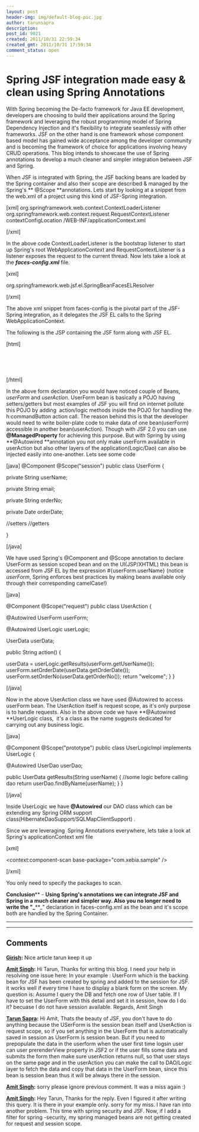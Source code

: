 ```yaml
---
layout: post
header-img: img/default-blog-pic.jpg
author: tarunsapra
description: 
post_id: 9021
created: 2011/10/31 22:59:34
created_gmt: 2011/10/31 17:59:34
comment_status: open
---
```


# Spring JSF integration made easy & clean using Spring Annotations

With Spring becoming the De-facto framework for Java EE development,  developers are choosing to build their applications around the Spring framework and leveraging the robust programming model of Spring Dependency Injection and it's flexibility to integrate seamlessly with other frameworks. JSF on the other hand is one framework whose component based model has gained wide acceptance among the developer community and is becoming the framework of choice for applications involving heavy CRUD operations. This blog intends to showcase the use of Spring annotations to develop a much cleaner and simpler integration between JSF and Spring.

When JSF is integrated with Spring, the JSF backing beans are loaded by the Spring container and also their scope are described & managed by the Spring's ** @Scope **annotations. Lets start by looking at a snippet from the web.xml of a project using this kind of JSF-Spring integration.

[xml] <listener> <listener-class>org.springframework.web.context.ContextLoaderListener</listener-class> </listener> <listener> <listener-class>org.springframework.web.context.request.RequestContextListener</listener-class> </listener> <context-param> <param-name>contextConfigLocation</param-name> <param-value>/WEB-INF/applicationContext.xml</param-value> </context-param>

[/xml]

In the above code ContextLoaderListener is the bootstrap listener to start up Spring's root WebApplicationContext and RequestContextListener is a listener exposes the request to the current thread. Now lets take a look at the **_faces-config.xml_** file.

[xml]

<application> <el-resolver>org.springframework.web.jsf.el.SpringBeanFacesELResolver</el-resolver> </application>

[/xml]

The above xml snippet from faces-config is the pivotal part of the JSF-Spring integration, as it delegates the JSF EL calls to the Spring WebApplicationContext.

The following is the JSP containing the JSF form along with JSF EL.

[html]

<body> <f:view> <h:form> <h:outputText value="Enter Your Name:" /> <h:inputText value="#{userForm.userName}" required="true"/><br> <h:outputText value="Enter Your Email:" /> <h:inputText value="#{userForm.email}" required="true"/><br> <h:outputText value="Enter Your Age:" />&nbsp;&nbsp; <h:commandButton action="#{userAction.action}" value="Submit" /> </h:form> </f:view> </body>

[/html]

In the above form declaration you would have noticed couple of Beans, _userForm_ and _userAction_. UserForm bean is basically a POJO having setters/getters but most examples of JSF you will find on internet pollute this POJO by adding  action/logic methods inside the POJO for handling the h:commandButton action call. The reason behind this is that the developer would need to write boiler-plate code to make data of one bean(userForm) accessible in another bean(userAction). Though with JSF 2.0 you can use **@ManagedProperty** for achieving this purpose. But with Spring by using **@Autowired **annotation you not only make userForm available in userAction but also other layers of the application(Logic/Dao) can also be injected easily into one-another. Lets see some code

[java] @Component @Scope("session") public class UserForm {

private String userName;

private String email;

private String orderNo;

private Date orderDate;

//setters //getters

}

[/java]

We have used Spring's @Component and @Scope annotation to declare UserForm as session scoped bean and on the UI(JSP/XHTML) this bean is accessed from JSF EL by the expression #{userForm.userName} (notice _userForm_, Spring enforces best practices by making beans available only through their corresponding camelCase!)

[java]

@Component @Scope("request") public class UserAction {

@Autowired UserForm userForm;

@Autowired UserLogic userLogic;

UserData userData;

public String action() {

userData = userLogic.getResults(userForm.getUserName()); userForm.setOrderDate(userData.getOrderDate()); userForm.setOrderNo(userData.getOrderNo()); return "welcome"; } }

[/java]

Now in the above UserAction class we have used @Autowired to access userForm bean. The UserAction itself is request scope, as it's only purpose is to handle requests. Also in the above code we have **@Autowired **UserLogic class,  it's a class as the name suggests dedicated for carrying out any business logic.

[java]

@Component @Scope("prototype") public class UserLogicImpl implements UserLogic {

@Autowired UserDao userDao;

public UserData getResults(String userName) { //some logic before calling dao return userDao.findByName(userName); } }

[/java]

Inside UserLogic we have **@Autowired** our DAO class which can be extending any Spring ORM support class(HibernateDaoSupport/SQLMapClientSupport) .

Since we are leveraging  Spring Annotations everywhere, lets take a look at Spring's applicationContext xml file

[xml]

<context:component-scan base-package="com.xebia.sample" />

[/xml]

You only need to specify the packages to scan.

**Conclusion**** \- **Using Spring's annotations we can integrate JSF and Spring in a much cleaner and simpler way. Also you no longer need to write the "_**<managed-bean>**_" declaration in faces-config.xml as the bean and it's scope both are handled by the Spring Container.

** **

** **

## Comments

**[Girish](#6082 "2011-10-31 23:16:26"):** Nice article tarun keep it up

**[Amit Singh](#9032 "2012-06-13 20:54:23"):** Hi Tarun, Thanks for writing this blog. I need your help in resolving one issue here: In your example : UserForm which is the backing bean for JSF has been created by spring and added to the session for JSF. it works well if every time I have to display a blank form on the screen. My question is: Assume I query the DB and fetch one row of User table. If I have to set the UserForm with this detail and set it in session, how do I do it? becuase I do not have session available. Regards, Amit Singh

**[Tarun Sapra](#9034 "2012-06-14 09:03:02"):** Hi Amit, Thats the beauty of JSF, you don't have to do anything because the USerForm is the session bean itself and UserAction is request scope, so if you set anything in the UserForm that is automatically saved in session as UserForm is session bean. But if you need to prepopulate the data in the userform when the user first time logsin user can user prerenderView property in JSF2 or if the user fills some data and submits the form then make sure userAction returns null, so that user stays on the same page and in the userAction you can make the call to DAO/Logic layer to fetch the data and copy that data in the UserForm bean, since this bean is session bean thus it will be always there in the session.

**[Amit Singh](#9044 "2012-06-15 16:06:17"):** sorry please ignore previous comment. It was a miss again :)

**[Amit Singh](#9043 "2012-06-15 15:42:18"):** Hey Tarun, Thanks for the reply. Even I figured it after writing this query. It is there in your example only. sorry for my miss. I have ran into another problem. This time with spring security and JSF. Now, if I add a filter for spring -security, my spring managed beans are not getting created for request and session scope.

